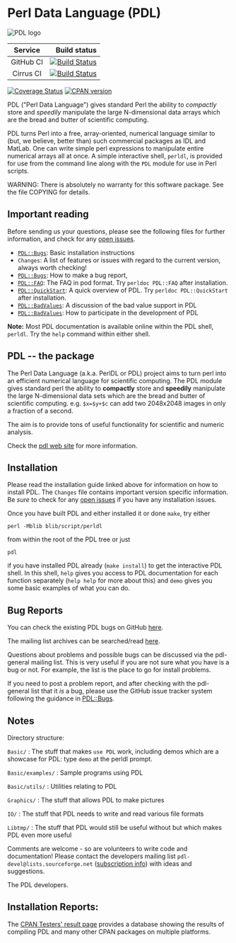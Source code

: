 # Perl Data Language (PDL)

![PDL logo](https://pdlporters.github.io/images/icons/pdl.png)

| Service   |  Build status |
|:---------:|--------------:|
| GitHub CI | [![Build Status](https://github.com/PDLPorters/pdl/workflows/perl/badge.svg?branch=master)](https://github.com/PDLPorters/pdl/actions?query=branch%3Amaster) |
| Cirrus CI | [![Build Status](https://api.cirrus-ci.com/github/PDLPorters/pdl.svg?branch=master)](https://cirrus-ci.com/github/PDLPorters/pdl/master) |

[![Coverage Status](https://coveralls.io/repos/PDLPorters/pdl/badge.png?branch=master)](https://coveralls.io/r/PDLPorters/pdl?branch=master)
[![CPAN version](https://badge.fury.io/pl/PDL.svg)](https://metacpan.org/pod/PDL)

PDL ("Perl Data Language") gives standard Perl the ability to *compactly* store and *speedily* manipulate the large N-dimensional data arrays which are the bread and butter of scientific computing.

PDL turns Perl into a free, array-oriented, numerical language similar to (but, we believe, better than) such commercial packages as IDL and MatLab. One can write simple perl expressions to manipulate entire numerical arrays all at once. A simple interactive shell, `perldl`, is provided for use from the command line along with the `PDL` module for use in Perl scripts.

WARNING: There is absolutely no warranty for this software package. See the file COPYING for details.

## Important reading

Before sending us your questions, please see the following files for further information, and check for any [open issues](https://github.com/PDLPorters/pdl/issues).

- [`PDL::Bugs`](https://metacpan.org/pod/PDL::InstallGuide): Basic installation instructions
- `Changes`: A list of features or issues with regard to the current version, always worth checking!
- [`PDL::Bugs`](https://metacpan.org/pod/PDL::Bugs): How to make a bug report,
- [`PDL::FAQ`](https://metacpan.org/pod/PDL::FAQ): The FAQ in pod format. Try `perldoc PDL::FAQ` after installation.
- [`PDL::QuickStart`](https://metacpan.org/pod/PDL::QuickStart): A quick overview of PDL. Try `perldoc PDL::QuickStart` after installation.
- [`PDL::BadValues`](https://metacpan.org/pod/PDL::BadValues): A discussion of the bad value support in PDL
- [`PDL::BadValues`](https://metacpan.org/pod/PDL::DeveloperGuide): How to participate in the development of PDL

**Note:** Most PDL documentation is available online within the PDL shell, `perldl`. Try the `help` command within either shell.

## PDL -- the package

The Perl Data Language (a.k.a. PerlDL or PDL) project aims to turn perl into an efficient numerical language for scientific computing. The PDL module gives standard perl the ability to **compactly** store and **speedily** manipulate the large N-dimensional data sets which are the bread and butter of scientific computing.  e.g. `$x=$y+$c` can add two 2048x2048 images in only a fraction of a second.

The aim is to provide tons of useful functionality for scientific and numeric analysis.

Check the [pdl web site](https://pdl.perl.org) for more information.


## Installation

Please read the installation guide linked above for information on how to install PDL. The `Changes` file contains important version specific information. Be *sure* to check for any [open issues](https://github.com/PDLPorters/pdl/issues) if you have any installation issues.

Once you have built PDL and either installed it or done `make`, try either

    perl -Mblib blib/script/perldl

from within the root of the PDL tree or just

    pdl

if you have installed PDL already (`make install`) to get the interactive PDL shell.  In this shell, `help` gives you access to PDL documentation for each function separately (`help help` for more about this) and `demo` gives you some basic examples of what you can do.


## Bug Reports

You can check the existing PDL bugs on GitHub [here](https://github.com/PDLPorters/pdl/issues).

The mailing list archives can be searched/read [here](https://pdl.perl.org/?page=mailing-lists).

Questions about problems and possible bugs can be discussed via the pdl-general mailing list.  This is very useful if you are not sure what you have is a bug or not.  For example, the list is the place to go for install problems.

If you need to post a problem report, and after checking with the pdl-general list that it *is* a bug, please use the GitHub issue tracker system following the guidance in [PDL::Bugs](https://metacpan.org/pod/PDL::Bugs).


## Notes

Directory structure:

`Basic/`
: The stuff that makes `use PDL` work, including demos which are a showcase for PDL: type `demo` at the perldl prompt.

`Basic/examples/`
: Sample programs using PDL

`Basic/utils/`
: Utilities relating to PDL

`Graphics/`
: The stuff that allows PDL to make pictures

`IO/`
: The stuff that PDL needs to write and read various file formats

`Libtmp/`
: The stuff that PDL would still be useful without but which makes PDL even more useful


Comments are welcome - so are volunteers to write code and documentation! Please contact the developers mailing list `pdl-devel@lists.sourceforge.net` ([subscription info](https://pdl.perl.org/?page=mailing-lists)) with ideas and suggestions.

The PDL developers.


## Installation Reports:

The [CPAN Testers' result page](https://www.cpantesters.org) provides a database showing the results of compiling PDL and many other CPAN packages on multiple platforms.

